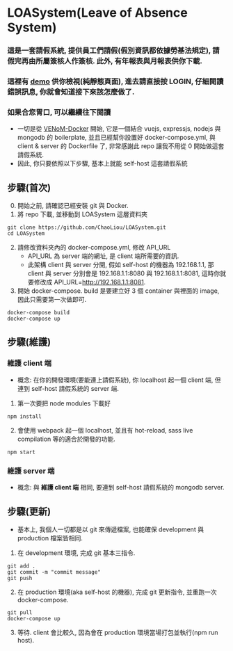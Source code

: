 # LOASystem(Leave of Absence System)

### 這是一套請假系統, 提供員工們請假(假別資訊都依據勞基法規定), 請假完再由所屬簽核人作簽核. 此外, 有年報表與月報表供你下載.
### 這裡有 [demo](https://chaoliou.github.io/) 供你檢視(純靜態頁面), 進去請直接按 LOGIN, 仔細閱讀錯誤訊息, 你就會知道接下來該怎麼做了.

### 如果合您胃口, 可以繼續往下閱讀
- 一切是從 [VENoM-Docker](https://github.com/jamesaud/VENoM-Docker/) 開始, 它是一個結合 vuejs, expressjs, nodejs 與 mongodb 的 boilerplate, 並且已經幫你設置好 docker-compose.yml, 與 client & server 的 Dockerfile 了, 非常感謝此 repo 讓我不用從 0 開始做這套請假系統.
- 因此, 你只要依照以下步驟, 基本上就能 self-host 這套請假系統

## 步驟(首次)
0. 開始之前, 請確認已經安裝 git 與 Docker.
1. 將 repo 下載, 並移動到 LOASystem 這層資料夾
```
git clone https://github.com/ChaoLiou/LOASystem.git
cd LOASystem
```
2. 請修改資料夾內的 docker-compose.yml, 修改 API_URL
   - API_URL 為 server 端的網址, 是 client 端所需要的資訊.
   - 此架構 client 與 server 分開, 假如 self-host 的機器為 192.168.1.1, 那 client 與 server 分別會是 192.168.1.1:8080 與 192.168.1.1:8081, 這時你就要修改成 API_URL=http://192.168.1.1:8081.
3. 開始 docker-compose. build 是要建立好 3 個 container 與裡面的 image, 因此只需要第一次做即可.
```
docker-compose build
docker-compose up
```

## 步驟(維護)
### 維護 client 端
- 概念: 在你的開發環境(要能連上請假系統), 你 localhost 起一個 client 端, 但連到 self-host 請假系統的 server 端.
1. 第一次要把 node modules 下載好
```
npm install
```
2. 會使用 webpack 起一個 localhost, 並且有 hot-reload, sass live compilation 等的適合於開發的功能.
```
npm start
```

### 維護 server 端
- 概念: 與 **維護 client 端** 相同, 要連到 self-host 請假系統的 mongodb server.

## 步驟(更新)
- 基本上, 我個人一切都是以 git 來傳遞檔案, 也能確保 development 與 production 檔案皆相同.
1. 在 development 環境, 完成 git 基本三指令.
```
git add .
git commit -m "commit message"
git push
```
2. 在 production 環境(aka self-host 的機器), 完成 git 更新指令, 並重跑一次 docker-compose.
```
git pull
docker-compose up
```
3. 等待. client 會比較久, 因為會在 production 環境當場打包並執行(npm run host).
